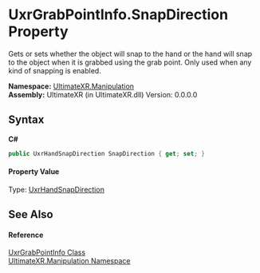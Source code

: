 # UxrGrabPointInfo.SnapDirection Property 
 

Gets or sets whether the object will snap to the hand or the hand will snap to the object when it is grabbed using the grab point. Only used when any kind of snapping is enabled.

**Namespace:**&nbsp;<a href="N_UltimateXR_Manipulation">UltimateXR.Manipulation</a><br />**Assembly:**&nbsp;UltimateXR (in UltimateXR.dll) Version: 0.0.0.0

## Syntax

**C#**<br />
``` C#
public UxrHandSnapDirection SnapDirection { get; set; }
```


#### Property Value
Type: <a href="T_UltimateXR_Manipulation_UxrHandSnapDirection">UxrHandSnapDirection</a>

## See Also


#### Reference
<a href="T_UltimateXR_Manipulation_UxrGrabPointInfo">UxrGrabPointInfo Class</a><br /><a href="N_UltimateXR_Manipulation">UltimateXR.Manipulation Namespace</a><br />